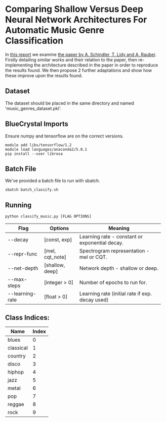 # Comparing Shallow Versus Deep Neural Network Architectures For Automatic Music Genre Classification
In [this report](Deep_Learning_Report.pdf) we examine [the paper by A. Schindler, T. Lidy and A. Rauber](https://pdfs.semanticscholar.org/4614/0d548991b4fc9d03dcc412d398bf9b17dae9.pdf). Firstly detailing similar works and their relation to the paper, then re-implementing the architecture described in the paper in order to reproduce the results found. We then propose 2 further adaptations and show how these improve upon the results found.

## Dataset
The dataset should be placed in the same directory and named 'music_genres_dataset.pkl'.

## BlueCrystal Imports
Ensure numpy and tensorflow are on the correct versions.
```
module add libs/tensorflow/1.2
module load languages/anaconda2/5.0.1
pip install --user librosa
```

## Batch File
We've provided a batch file to run with sbatch.
```
sbatch batch_classify.sh
```

## Running

```
python classify_music.py [FLAG OPTIONS]
```

| Flag            | Options         | Meaning |
| ----------------|-----------------|------------------------------------------------|
| --decay         | [const, exp]    | Learning rate - constant or exponential decay. |
| --repr-func     | [mel, cqt_note] | Spectrogram representation - mel or CQT.       |
| --net-depth     | [shallow, deep] | Network depth - shallow or deep.               |
| --max-steps     | [integer > 0]   | Number of epochs to run for.                   |
| --learning-rate | [float > 0]     | Learning rate (initial rate if exp. decay used)|

## Class Indices:
|Name     |Index|
|---------|-----|
|blues    | 0   |
|classical| 1   |
|country  | 2   |
|disco    | 3   |
|hiphop   | 4   |
|jazz     | 5   |
|metal    | 6   |
|pop      | 7   |
|reggae   | 8   |
|rock     | 9   |
